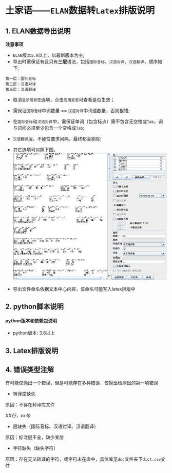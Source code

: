 # 土家语——`ELAN`数据转`Latex`排版说明

## 1. ELAN数据导出说明

**注意事项**

* `ELAN`版本`5.0`以上，以最新版本为主;
* 导出时需保证有且只有**三层**语法，包括`国际音标`、`汉语对译`、`汉语翻译`，顺序如下;
```text
第一层：国际音标
第二层：汉语对译
第三层：汉语翻译
```
* 取消`显示层标签`选项，点击`应用变更`可查看是否生效；
* 需保证`国际音标`中词数量 == `汉语对译`中词语数量，否则报错;
* 在`国际音标`和`汉语对译`中，需保证单词（包含标点）需不包含无空格或`Tab`，词与词间必须至少包含一个空格或`Tab`;
* `汉语翻译`层，不硬性要求间隔，最终都会剔除;
* 其它选项可对照下图。
![](1.png)  

* 导出文件命名依据文本中心内容，该命名可能写入latex排版中


## 2. python脚本说明

#### python版本和依赖包说明

* python版本: 3.6以上


## 3. Latex排版说明

## 4. 错误类型注解

有可能仅抛出一个错误，但是可能存在多种错误，仅抛出检测出的第一项错误

* 转译库缺失

原因：不存在转译库文件

*XX行，xx句*
* 层缺失（国际音标、汉语対译、汉语翻译）

原因：标注层不全，缺少某层

* 字符缺失（缺失字符）

原因：存在无法转译的字符，或字符未在库中，具体库见`doc`文件夹下`dict.csv`文件

